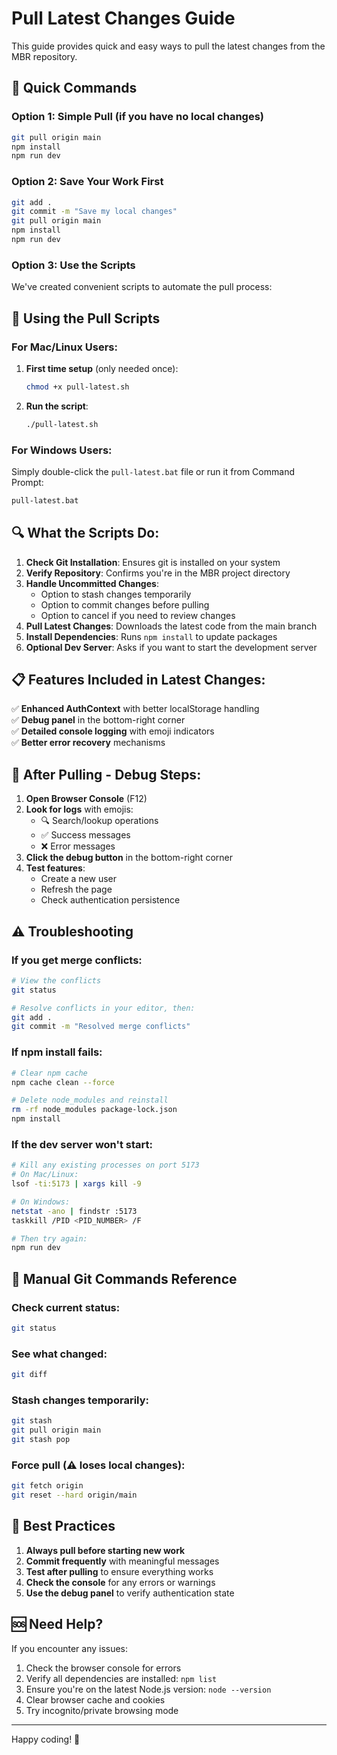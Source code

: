 # Pull Latest Changes Guide

This guide provides quick and easy ways to pull the latest changes from the MBR repository.

## 🚀 Quick Commands

### Option 1: Simple Pull (if you have no local changes)

```bash
git pull origin main
npm install
npm run dev
```

### Option 2: Save Your Work First

```bash
git add .
git commit -m "Save my local changes"
git pull origin main
npm install
npm run dev
```

### Option 3: Use the Scripts

We've created convenient scripts to automate the pull process:

## 📜 Using the Pull Scripts

### For Mac/Linux Users:

1. **First time setup** (only needed once):
   ```bash
   chmod +x pull-latest.sh
   ```

2. **Run the script**:
   ```bash
   ./pull-latest.sh
   ```

### For Windows Users:

Simply double-click the `pull-latest.bat` file or run it from Command Prompt:
```cmd
pull-latest.bat
```

## 🔍 What the Scripts Do:

1. **Check Git Installation**: Ensures git is installed on your system
2. **Verify Repository**: Confirms you're in the MBR project directory
3. **Handle Uncommitted Changes**: 
   - Option to stash changes temporarily
   - Option to commit changes before pulling
   - Option to cancel if you need to review changes
4. **Pull Latest Changes**: Downloads the latest code from the main branch
5. **Install Dependencies**: Runs `npm install` to update packages
6. **Optional Dev Server**: Asks if you want to start the development server

## 📋 Features Included in Latest Changes:

✅ **Enhanced AuthContext** with better localStorage handling  
✅ **Debug panel** in the bottom-right corner  
✅ **Detailed console logging** with emoji indicators  
✅ **Better error recovery** mechanisms  

## 🐛 After Pulling - Debug Steps:

1. **Open Browser Console** (F12)
2. **Look for logs** with emojis:
   - 🔍 Search/lookup operations
   - ✅ Success messages
   - ❌ Error messages
3. **Click the debug button** in the bottom-right corner
4. **Test features**:
   - Create a new user
   - Refresh the page
   - Check authentication persistence

## ⚠️ Troubleshooting

### If you get merge conflicts:

```bash
# View the conflicts
git status

# Resolve conflicts in your editor, then:
git add .
git commit -m "Resolved merge conflicts"
```

### If npm install fails:

```bash
# Clear npm cache
npm cache clean --force

# Delete node_modules and reinstall
rm -rf node_modules package-lock.json
npm install
```

### If the dev server won't start:

```bash
# Kill any existing processes on port 5173
# On Mac/Linux:
lsof -ti:5173 | xargs kill -9

# On Windows:
netstat -ano | findstr :5173
taskkill /PID <PID_NUMBER> /F

# Then try again:
npm run dev
```

## 📝 Manual Git Commands Reference

### Check current status:
```bash
git status
```

### See what changed:
```bash
git diff
```

### Stash changes temporarily:
```bash
git stash
git pull origin main
git stash pop
```

### Force pull (⚠️ loses local changes):
```bash
git fetch origin
git reset --hard origin/main
```

## 🎯 Best Practices

1. **Always pull before starting new work**
2. **Commit frequently** with meaningful messages
3. **Test after pulling** to ensure everything works
4. **Check the console** for any errors or warnings
5. **Use the debug panel** to verify authentication state

## 🆘 Need Help?

If you encounter any issues:
1. Check the browser console for errors
2. Verify all dependencies are installed: `npm list`
3. Ensure you're on the latest Node.js version: `node --version`
4. Clear browser cache and cookies
5. Try incognito/private browsing mode

---

Happy coding! 🚀

